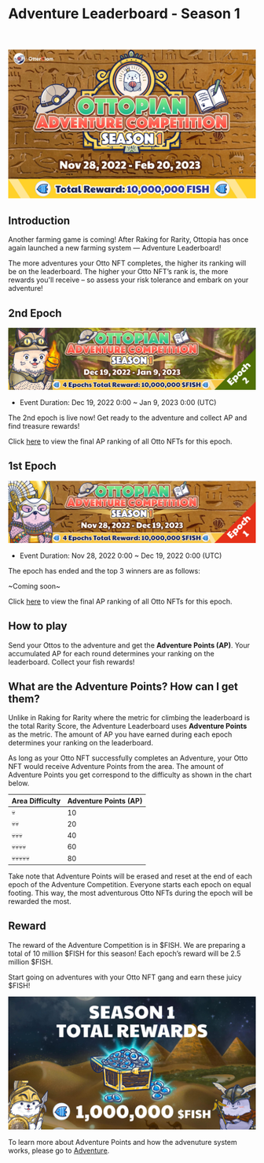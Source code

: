 # Adventure Leaderboard - Season 1

<header>
<meta property="og:title" content="Ottopia Whitepaper | Adventure Leaderboard - Season 1" />
<meta property="og:image" content="https://docs.ottopia.app/assets/images/1st-al-ogimage-7cff5b06bacecc1bd368a93cf650dd00.jpg" />
<meta property="og:description" content="Gather ‘round the stream, Otters! Season 1 of the Adventure Leaderboard is here, pack your bags and get ready to become the king of the adventure!" />
</header>

![Adventure Leaderboard - Season 1](img/1st-al-ogimage.jpg)

## Introduction

Another farming game is coming! After Raking for Rarity, Ottopia has once again launched a new farming system — Adventure Leaderboard! 

The more adventures your Otto NFT completes, the higher its ranking will be on the leaderboard. The higher your Otto NFT’s rank is, the more rewards you'll receive – so assess your risk tolerance and embark on your adventure!

## 2nd Epoch <a href="#2nd-epoch" id="2nd-epoch"></a>

![S1 2nd Epoch](img/ap_s1_epoch2.jpg)

* Event Duration: Dec 19, 2022 0:00 ~ Jan 9, 2023 0:00 (UTC)

The 2nd epoch is live now! Get ready to the adventure and collect AP and find treasure rewards!

Click [here](https://ottopia.app/leaderboard?adventure=1) to view the final AP ranking of all Otto NFTs for this epoch.

## 1st Epoch <a href="#1st-epoch" id="1st-epoch"></a>

![S1 1st Epoch](img/ap_s1_epoch1.jpg)

* Event Duration: Nov 28, 2022 0:00 ~ Dec 19, 2022 0:00 (UTC)

The epoch has ended and the top 3 winners are as follows:

~Coming soon~

Click [here](https://ottopia.app/leaderboard?adventure=1) to view the final AP ranking of all Otto NFTs for this epoch.

## How to play

Send your Ottos to the adventure and get the **Adventure Points (AP)**. 
Your accumulated AP for each round determines your ranking on the leaderboard.
Collect your fish rewards!

## What are the Adventure Points? How can I get them?

Unlike in Raking for Rarity where the metric for climbing the leaderboard is the total Rarity Score, the Adventure Leaderboard uses **Adventure Points** as the metric. The amount of AP you have earned during each epoch determines your ranking on the leaderboard. 

As long as your Otto NFT successfully completes an Adventure, your Otto NFT would receive Adventure Points from the area. The amount of Adventure Points you get correspond to the difficulty as shown in the chart below. 

| Area Difficulty | Adventure Points (AP) |
| --------------- | --------------------- |
| 💀              | 10                    |
| 💀💀            | 20                    |
| 💀💀💀          | 40                    |
| 💀💀💀💀        | 60                    |
| 💀💀💀💀💀      | 80                    |

Take note that Adventure Points will be erased and reset at the end of each epoch of the Adventure Competition. Everyone starts each epoch on equal footing. This way, the most adventurous Otto NFTs during the epoch will be rewarded the most.

## Reward

The reward of the Adventure Competition is in $FISH. We are preparing a total of 10 million $FISH for this season! Each epoch’s reward will be 2.5 million $FISH.

Start going on adventures with your Otto NFT gang and earn these juicy $FISH!

![Fish reward](./img/adventure_s1_rewards.jpg)


To learn more about Adventure Points and how the advenuture system works, please go to [Adventure](../gameplay/adventure#adventure-points-).